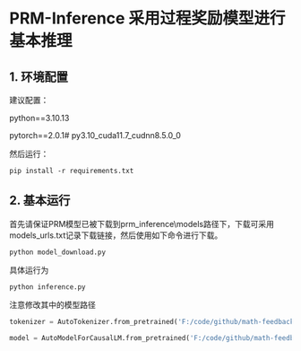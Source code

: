 # PRM-Inference 采用过程奖励模型进行基本推理

## 1. 环境配置

建议配置：

python==3.10.13

pytorch==2.0.1# py3.10_cuda11.7_cudnn8.5.0_0 

然后运行：

```shell
pip install -r requirements.txt
```

## 2. 基本运行

首先请保证PRM模型已被下载到prm_inference\models路径下，下载可采用models_urls.txt记录下载链接，然后使用如下命令进行下载。

```shell
python model_download.py
```

具体运行为

```shell
python inference.py
```

注意修改其中的模型路径

```python
tokenizer = AutoTokenizer.from_pretrained('F:/code/github/math-feedback/math-feedback/prm_inference/models/peiyi9979_math_shepherd_mistral_7b_prm')

model = AutoModelForCausalLM.from_pretrained('F:/code/github/math-feedback/math-feedback/prm_inference/models/peiyi9979_math_shepherd_mistral_7b_prm').eval()
```

